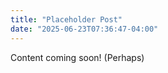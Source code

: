 ```yaml
---
title: "Placeholder Post"
date: "2025-06-23T07:36:47-04:00"
---
```


Content coming soon! (Perhaps)
